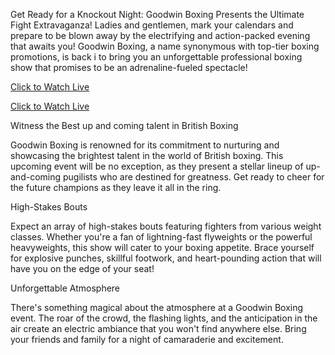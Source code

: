 Get Ready for a Knockout Night: Goodwin Boxing Presents the Ultimate Fight Extravaganza! Ladies and gentlemen, mark your calendars and prepare to be blown away by the electrifying and action-packed evening that awaits you! Goodwin Boxing, a name synonymous with top-tier boxing promotions, is back i to bring you an unforgettable professional boxing show that promises to be an adrenaline-fueled spectacle!

<a href="https://affcpatrk.com/link?id=66a8baafcaf34cb566d6c11f&aff_sub3=GB%20Fight%20Series%2030">Click to Watch Live</a>

<a href="https://affcpatrk.com/link?id=66a8baafcaf34cb566d6c11f&aff_sub3=GB%20Fight%20Series%2030">Click to Watch Live</a>


Witness the Best up and coming talent in British Boxing

Goodwin Boxing is renowned for its commitment to nurturing and showcasing the brightest talent in the world of British boxing. This upcoming event will be no exception, as they present a stellar lineup of up-and-coming pugilists who are destined for greatness. Get ready to cheer for the future champions as they leave it all in the ring.

High-Stakes Bouts

Expect an array of high-stakes bouts featuring fighters from various weight classes. Whether you're a fan of lightning-fast flyweights or the powerful heavyweights, this show will cater to your boxing appetite. Brace yourself for explosive punches, skillful footwork, and heart-pounding action that will have you on the edge of your seat!

Unforgettable Atmosphere

There's something magical about the atmosphere at a Goodwin Boxing event. The roar of the crowd, the flashing lights, and the anticipation in the air create an electric ambiance that you won't find anywhere else. Bring your friends and family for a night of camaraderie and excitement.
